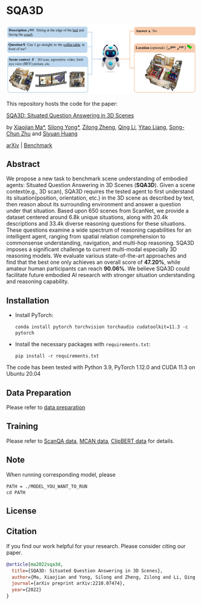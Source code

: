 SQA3D
===
<p align="center"><img width="540" src="./assets/overview.JPG"></p>

This repository hosts the code for the paper:

[SQA3D: Situated Question Answering in 3D Scenes](https://arxiv.org/pdf/2210.07474.pdf)

by [Xiaojian Ma*](http://web.cs.ucla.edu/~xm), [Silong Yong*](https://silongyong.github.io/), [Zilong Zheng](https://zilongzheng.github.io/), [Qing Li](https://liqing-ustc.github.io/), [Yitao Liang](https://web.cs.ucla.edu/~yliang/), [Song-Chun Zhu](http://www.stat.ucla.edu/~sczhu/) and [Siyuan Huang](https://siyuanhuang.com/)

[arXiv](http://arxiv.org/abs/2205.13803) | [Benchmark]()

## Abstract

We propose a new task to benchmark scene understanding of embodied agents: Situated Question Answering in 3D Scenes (**SQA3D**). Given a scene context(e.g., 3D scan), SQA3D requires the tested agent to first understand its situation(position, orientation, etc.) in the 3D scene as described by text, then reason about its surrounding environment and answer a question under that situation. Based upon 650 scenes from ScanNet, we provide a dataset centered around 6.8k unique situations, along with 20.4k descriptions and 33.4k diverse reasoning questions for these situations. These questions examine a wide spectrum of reasoning capabilities for an intelligent agent, ranging from spatial relation comprehension to commonsense understanding, navigation, and multi-hop reasoning. SQA3D imposes a significant challenge to current multi-modal especially 3D reasoning models. We evaluate various state-of-the-art approaches and find that the best one only achieves an overall score of **47.20%**, while amateur human participants can reach **90.06%**. We believe SQA3D could facilitate future embodied AI research with stronger situation understanding and reasoning capability.

## Installation

- Install PyTorch:
    ```shell
    conda install pytorch torchvision torchaudio cudatoolkit=11.3 -c pytorch
    ```

- Install the necessary packages with `requirements.txt`:
    ```shell
    pip install -r requirements.txt
    ```

The code has been tested with Python 3.9, PyTorch 1.12.0 and CUDA 11.3 on Ubuntu 20.04

##  Data Preparation

Please refer to [data preparation](assets/dataset.md)

## Training

Please refer to [ScanQA data](../ScanQA/README.md), [MCAN data](../MCAN/README.md), [ClipBERT data](../ClipBERT/README.md) for details.

## Note

When running corresponding model, please
```shell
PATH = ./MODEL_YOU_WANT_TO_RUN
cd PATH
```

## License

## Citation
If you find our work helpful for your research. Please consider citing our paper.
```bibtex
@article{ma2022sqa3d,
  title={SQA3D: Situated Question Answering in 3D Scenes},
  author={Ma, Xiaojian and Yong, Silong and Zheng, Zilong and Li, Qing and Liang, Yitao and Zhu, Song-Chun and Huang, Siyuan},
  journal={arXiv preprint arXiv:2210.07474},
  year={2022}
}
```